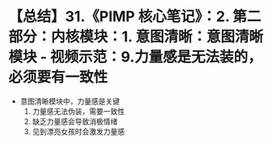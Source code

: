 # 【总结】31.《PIMP 核心笔记》：2. 第二部分：内核模块：1. 意图清晰：意图清晰模块 - 视频示范：9.力量感是无法装的，必须要有一致性

-   意图清晰模块中，力量感是关键
    1.  力量感无法伪装，需要一致性
    2.  缺乏力量感会导致消极情绪
    3.  见到漂亮女孩时会激发力量感